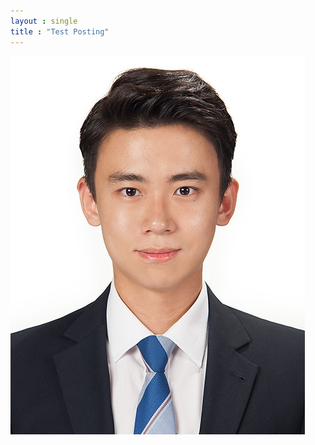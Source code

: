 ```yaml
---
layout : single
title : "Test Posting"
---
```

![image upload test](../_images/2020-01-09-TEST/bob_profile.jpg)
